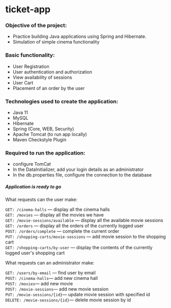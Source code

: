 # ticket-app



### Objective of the project:
* Practice building Java applications using Spring and Hibernate.
* Simulation of simple cinema functionality

### Basic functionality:
* User Registration
* User authentication and authorization
* View availability of sessions
* User Cart
* Placement of an order by the user

### Technologies used to create the application:
* Java 11
* MySQL
* Hibernate
* Spring (Core, WEB, Security)
* Apache Tomcat (to run app locally)
* Maven Checkstyle Plugin

### Required to run the application:
* configure TomCat
* In the DataInitializer, add your login details as an administrator
* In the db.properties file, configure the connection to the database
##### Application is ready to go

What requests can the user make:

```GET: /cinema-halls``` — display all the cinema halls<br>
```GET: /movies``` — display all the movies we have<br>
```GET: /movie-sessions/available``` — display all the available movie sessions<br>
```GET: /orders``` — display all the orders of the currently logged user<br>
```POST: /orders/complete``` — complete the current order<br>
```PUT: /shopping-carts/movie-sessions``` — add movie session to the shopping cart<br>
```GET: /shopping-carts/by-user``` — display the contents of the currently logged user's shopping cart<br>

What requests can an administrator make:

```GET: /users/by-email``` — find user by email<br>
```POST: /cinema-halls```— add new cinema hall<br>
```POST: /movies```— add new movie<br>
```POST: /movie-sessions```— add new movie session<br>
```PUT: /movie-sessions/{id}```— update movie session with specified id<br>
```DELETE: /movie-sessions/{id}```— delete movie session by id<br>